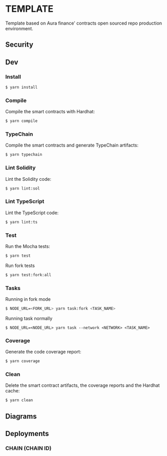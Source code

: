 # TEMPLATE

Template based on Aura finance' contracts open sourced repo production environment.

## Security

## Dev

### Install

```sh
$ yarn install
```

### Compile

Compile the smart contracts with Hardhat:

```sh
$ yarn compile
```

### TypeChain

Compile the smart contracts and generate TypeChain artifacts:

```sh
$ yarn typechain
```

### Lint Solidity

Lint the Solidity code:

```sh
$ yarn lint:sol
```

### Lint TypeScript

Lint the TypeScript code:

```sh
$ yarn lint:ts
```

### Test

Run the Mocha tests:

```sh
$ yarn test
```

Run fork tests

```sh
$ yarn test:fork:all
```

### Tasks

Running in fork mode

```sh
$ NODE_URL=<FORK_URL> yarn task:fork <TASK_NAME>
```

Running task normally

```
$ NODE_URL=<NODE_URL> yarn task --network <NETWORK> <TASK_NAME>
```

### Coverage

Generate the code coverage report:

```sh
$ yarn coverage
```

### Clean

Delete the smart contract artifacts, the coverage reports and the Hardhat cache:

```sh
$ yarn clean
```

## Diagrams

## Deployments

### CHAIN (CHAIN ID)
